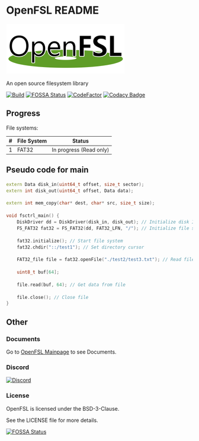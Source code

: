# OpenFSL README

![openfsl-logo](https://raw.githubusercontent.com/kms1212/OpenFSL/main/doc/logo/openfsl-dark-320x135.png)

An open source filesystem library

[![Build](https://github.com/kms1212/OpenFSL/actions/workflows/Build.yml/badge.svg)](https://github.com/kms1212/OpenFSL/actions/workflows/Build.yml) [![FOSSA Status](https://app.fossa.com/api/projects/git%2Bgithub.com%2Fkms1212%2FOpenFSL.svg?type=shield)](https://app.fossa.com/projects/git%2Bgithub.com%2Fkms1212%2FOpenFSL?ref=badge_shield) [![CodeFactor](https://www.codefactor.io/repository/github/kms1212/openfsl/badge)](https://www.codefactor.io/repository/github/kms1212/openfsl) [![Codacy Badge](https://app.codacy.com/project/badge/Grade/f1e571ec17324d228a85e182f7f649f1)](https://www.codacy.com/gh/kms1212/OpenFSL/dashboard?utm_source=github.com&amp;utm_medium=referral&amp;utm_content=kms1212/OpenFSL&amp;utm_campaign=Badge_Grade)

## Progress

File systems:

| #    | File System | Status                  |
| ---- | ----------- | ----------------------- |
| 1    | FAT32       | In progress (Read only) |

## Pseudo code for main

```c++
extern Data disk_in(uint64_t offset, size_t sector);
extern int disk_out(uint64_t offset, Data data);

extern int mem_copy(char* dest, char* src, size_t size);

void fsctrl_main() {
    DiskDriver dd = DiskDriver(disk_in, disk_out); // Initialize disk I/O driver
    FS_FAT32 fat32 = FS_FAT32(dd, FAT32_LFN, "/"); // Initialize file system
    
    fat32.initialize(); // Start file system
    fat32.chdir("::/test1"); // Set directory cursor
    
    FAT32_file file = fat32.openFile("./test2/test3.txt"); // Read file from disk
    
    uint8_t buf[64];
    
    file.read(buf, 64); // Get data from file
    
    file.close(); // Close file
}
```

## Other

### Documents

Go to [OpenFSL Mainpage](https://kms1212.github.io/OpenFSL) to see Documents.

### Discord

[![Discord](https://img.shields.io/badge/Discord-go-blue)](https://discord.gg/BvwV4U3Skr)

### License

OpenFSL is licensed under the BSD-3-Clause.

See the LICENSE file for more details.

[![FOSSA Status](https://app.fossa.com/api/projects/git%2Bgithub.com%2Fkms1212%2FOpenFSL.svg?type=large)](https://app.fossa.com/projects/git%2Bgithub.com%2Fkms1212%2FOpenFSL?ref=badge_large)
